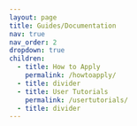 ```yaml
---
layout: page
title: Guides/Documentation
nav: true
nav_order: 2
dropdown: true
children:
  - title: How to Apply
    permalink: /howtoapply/
  - title: divider
  - title: User Tutorials
    permalink: /usertutorials/
  - title: divider
---
```

